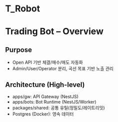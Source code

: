 # T_Robot
# Trading Bot – Overview


## Purpose
- Open API 기반 체결/매수/매도 자동화
- Admin/User/Operator 분리, 곡선 목표 기반 노출 관리


## Architecture (High-level)
- apps/gw: API Gateway (NestJS)
- apps/bots: Bot Runtime (NestJS/Worker)
- packages/shared: 공통 유틸(정밀도/레이트리밋)
- Postgres (Docker): 영속 데이터